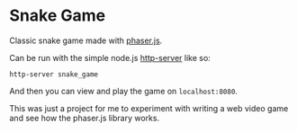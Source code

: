 # Snake Game

Classic snake game made with [phaser.js](https://github.com/photonstorm/phaser).

Can be run with the simple node.js [http-server](https://github.com/indexzero/http-server) like so:

```
http-server snake_game
```

And then you can view and play the game on `localhost:8080`.

This was just a project for me to experiment with writing a web video game and see how the phaser.js library works.
